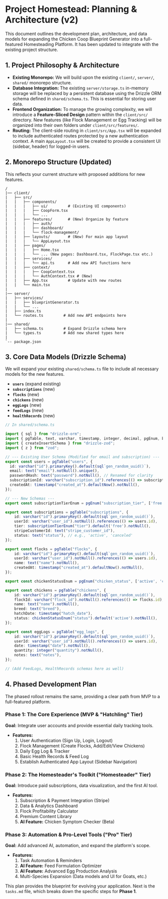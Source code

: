 # Project Homestead: Planning & Architecture (v2)

This document outlines the development plan, architecture, and data models for expanding the Chicken Coop Blueprint Generator into a full-featured Homesteading Platform. It has been updated to integrate with the existing project structure.

## 1. Project Philosophy & Architecture

-   **Existing Monorepo:** We will build upon the existing `client/`, `server/`, `shared/` monorepo structure.
-   **Database Integration:** The existing `server/storage.ts` in-memory storage will be replaced by a persistent database using the Drizzle ORM schema defined in `shared/schema.ts`. This is essential for storing user data.
-   **Frontend Organization:** To manage the growing complexity, we will introduce a **Feature-Sliced Design** pattern within the `client/src/` directory. New features (like Flock Management or Egg Tracking) will be organized into their own folders under `client/src/features/`.
-   **Routing:** The client-side routing in `client/src/App.tsx` will be expanded to include authenticated routes protected by a new authentication context. A main `AppLayout.tsx` will be created to provide a consistent UI (sidebar, header) for logged-in users.

## 2. Monorepo Structure (Updated)

This reflects your current structure with proposed additions for new features.

```
/
|── client/
|   ├── src/
|   |   ├── components/
|   |   |   ├── ui/         # (Existing UI components)
|   |   |   ├── CoopForm.tsx
|   |   |   └── ...
|   |   ├── features/       # (New) Organize by feature
|   |   |   ├── auth/
|   |   |   ├── dashboard/
|   |   |   └── flock-management/
|   |   ├── layouts/        # (New) For main app layout
|   |   |   └── AppLayout.tsx
|   |   ├── pages/
|   |   |   ├── Home.tsx
|   |   |   └── ... (New pages: Dashboard.tsx, FlockPage.tsx etc.)
|   |   ├── services/
|   |   |   └── api.ts      # Add new API functions here
|   |   ├── context/
|   |   |   ├── CoopContext.tsx
|   |   |   └── AuthContext.tsx # (New)
|   |   ├── App.tsx         # Update with new routes
|   |   └── main.tsx
|
|── server/
|   ├── services/
|   |   ├── blueprintGenerator.ts
|   |   └── ...
|   ├── index.ts
|   └── routes.ts         # Add new API endpoints here
|
|── shared/
|   ├── schema.ts         # Expand Drizzle schema here
|   └── types.ts          # Add new shared types here
|
`-- package.json
```

## 3. Core Data Models (Drizzle Schema)

We will expand your existing `shared/schema.ts` file to include all necessary models for the new features.

-   **`users`** (expand existing)
-   **`subscriptions`** (new)
-   **`flocks`** (new)
-   **`chickens`** (new)
-   **`eggLogs`** (new)
-   **`feedLogs`** (new)
-   **`healthRecords`** (new)

```typescript
// In shared/schema.ts

import { sql } from "drizzle-orm";
import { pgTable, text, varchar, timestamp, integer, decimal, pgEnum, boolean } from "drizzle-orm/pg-core";
import { createInsertSchema } from "drizzle-zod";
import { z } from "zod";

// --- Existing User Schema (Modified for email and subscription) ---
export const users = pgTable("users", {
  id: varchar("id").primaryKey().default(sql`gen_random_uuid()`),
  email: text("email").notNull().unique(),
  passwordHash: text("password").notNull(), // Renamed for clarity
  subscriptionId: varchar("subscription_id").references(() => subscriptions.id),
  createdAt: timestamp("created_at").defaultNow().notNull(),
});

// --- New Schemas ---
export const subscriptionTierEnum = pgEnum("subscription_tier", ['free', 'hatchling', 'homesteader', 'pro']);

export const subscriptions = pgTable("subscriptions", {
    id: varchar("id").primaryKey().default(sql`gen_random_uuid()`),
    userId: varchar("user_id").notNull().references(() => users.id),
    tier: subscriptionTierEnum("tier").default('free').notNull(),
    stripeCustomerId: text("stripe_customer_id"),
    status: text("status"), // e.g., 'active', 'canceled'
});

export const flocks = pgTable("flocks", {
    id: varchar("id").primaryKey().default(sql`gen_random_uuid()`),
    userId: varchar("user_id").notNull().references(() => users.id),
    name: text("name").notNull(),
    createdAt: timestamp("created_at").defaultNow().notNull(),
});

export const chickenStatusEnum = pgEnum("chicken_status", ['active', 'culled', 'sold', 'deceased']);

export const chickens = pgTable("chickens", {
    id: varchar("id").primaryKey().default(sql`gen_random_uuid()`),
    flockId: varchar("flock_id").notNull().references(() => flocks.id),
    name: text("name").notNull(),
    breed: text("breed"),
    hatchDate: timestamp("hatch_date"),
    status: chickenStatusEnum("status").default('active').notNull(),
});

export const eggLogs = pgTable("egg_logs", {
    id: varchar("id").primaryKey().default(sql`gen_random_uuid()`),
    userId: varchar("user_id").notNull().references(() => users.id),
    date: timestamp("date").notNull(),
    quantity: integer("quantity").notNull(),
    notes: text("notes"),
});

// (Add FeedLogs, HealthRecords schemas here as well)
```

## 4. Phased Development Plan

The phased rollout remains the same, providing a clear path from MVP to a full-featured platform.

### **Phase 1: The Core Experience (MVP & "Hatchling" Tier)**

**Goal:** Integrate user accounts and provide essential daily tracking tools.
-   **Features:**
    1.  User Authentication (Sign Up, Login, Logout)
    2.  Flock Management (Create Flocks, Add/Edit/View Chickens)
    3.  Daily Egg Log & Tracker
    4.  Basic Health Records & Feed Log
    5.  Establish Authenticated App Layout (Sidebar Navigation)

### **Phase 2: The Homesteader's Toolkit ("Homesteader" Tier)**

**Goal:** Introduce paid subscriptions, data visualization, and the first AI tool.
-   **Features:**
    1.  Subscription & Payment Integration (Stripe)
    2.  Data & Analytics Dashboard
    3.  Flock Profitability Calculator
    4.  Premium Content Library
    5.  **AI Feature:** Chicken Symptom Checker (Beta)

### **Phase 3: Automation & Pro-Level Tools ("Pro" Tier)**

**Goal:** Add advanced AI, automation, and expand the platform's scope.
-   **Features:**
    1.  Task Automation & Reminders
    2.  **AI Feature:** Feed Formulation Optimizer
    3.  **AI Feature:** Advanced Egg Production Analysis
    4.  Multi-Species Expansion (Data models and UI for Goats, etc.)

This plan provides the blueprint for evolving your application. Next is the `tasks.md` file, which breaks down the specific steps for **Phase 1**.                                                                                                                                                        